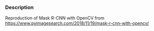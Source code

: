 ### Description

Reproduction of Mask R-CNN with OpenCV
from https://www.pyimagesearch.com/2018/11/19/mask-r-cnn-with-opencv/

